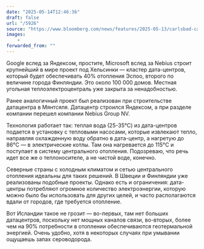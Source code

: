 ```yaml
---
date: "2025-05-14T12:46:36"
draft: false
url: "/5926"
source: "https://www.bloomberg.com/news/features/2025-05-13/carlsbad-california-devises-plan-to-move-highway-away-from-eroding-coast"
images:
    -
forwarded_from: ""
---
```


Google вслед за Яндексом, простите, Microsoft вслед за Nebius строит крупнейший в мире проект под Хельсинки — кластер дата-центров, который будет обеспечивать 40% отопления Эспоо, второго по величине города Финляндии. Это около 100 000 домов. Местная угольная теплоэлектроцентраль уже закрыта за ненадобностью.

Ранее аналогичный проект был реализован при строительстве датацентра в Мянтсяля. Датацентр строился Яндексом, а при разделе компании перешел компании Nebius Group NV.

Технология работает так: теплая вода (25-35°C) из дата-центров подается в установку с тепловыми насосами, которые извлекают тепло, направляя охлажденную воду обратно в дата-центр, а нагретую до 86°C — в электрические котлы. Там она нагревается до 115°C и поступает в систему центрального отопления. Подозреваю, что речь идет все же о теплоносителе, а не чистой воде, конечно.

Северные страны с холодным климатом и сетью центрального отопления идеальны для таких решений. В Швеции и Финляндии уже реализованы подобные проекты. Однако есть и ограничения: дата-центры потребляют огромное количество электроэнергии, которую можно было бы использовать для других целей, и часто располагаются вдали от городов, где требуется отопление.

Вот Исландии такое не грозит — во-первых, там нет больших датацентров, поскольку нет мощных каналов связи, во-вторых, более чем на 90% потребности в отоплении обеспечиваются геотермальной энергией. Очень удобно, хотя в некоторых случаях при умывании ощущаешь запах сероводорода.
